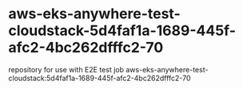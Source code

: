 # aws-eks-anywhere-test-cloudstack-5d4faf1a-1689-445f-afc2-4bc262dfffc2-70
repository for use with E2E test job aws-eks-anywhere-test-cloudstack:5d4faf1a-1689-445f-afc2-4bc262dfffc2-70
